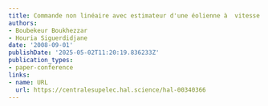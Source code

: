 ```yaml
---
title: Commande non linéaire avec estimateur d'une éolienne à  vitesse variable
authors:
- Boubekeur Boukhezzar
- Houria Siguerdidjane
date: '2008-09-01'
publishDate: '2025-05-02T11:20:19.836233Z'
publication_types:
- paper-conference
links:
- name: URL
  url: https://centralesupelec.hal.science/hal-00340366
---
```

